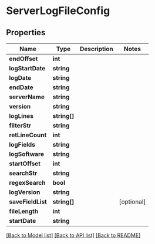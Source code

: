 # ServerLogFileConfig

## Properties
Name | Type | Description | Notes
------------ | ------------- | ------------- | -------------
**endOffset** | **int** |  | 
**logStartDate** | **string** |  | 
**logDate** | **string** |  | 
**endDate** | **string** |  | 
**serverName** | **string** |  | 
**version** | **string** |  | 
**logLines** | **string[]** |  | 
**filterStr** | **string** |  | 
**retLineCount** | **int** |  | 
**logFields** | **string** |  | 
**logSoftware** | **string** |  | 
**startOffset** | **int** |  | 
**searchStr** | **string** |  | 
**regexSearch** | **bool** |  | 
**logVersion** | **string** |  | 
**saveFieldList** | **string[]** |  | [optional] 
**fileLength** | **int** |  | 
**startDate** | **string** |  | 

[[Back to Model list]](../README.md#documentation-for-models) [[Back to API list]](../README.md#documentation-for-api-endpoints) [[Back to README]](../README.md)


